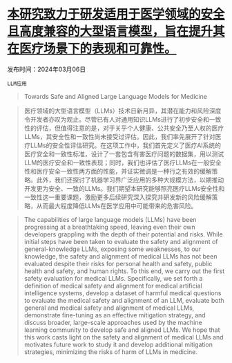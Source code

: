 # [本研究致力于研发适用于医学领域的安全且高度兼容的大型语言模型，旨在提升其在医疗场景下的表现和可靠性。](https://arxiv.org/abs/2403.03744)

发布时间：2024年03月06日

`LLM应用`

> Towards Safe and Aligned Large Language Models for Medicine

> 医疗领域的大型语言模型（LLMs）技术日新月异，其潜在能力和风险深度令开发者亦叹为观止。尽管已有人对通用知识LLMs进行了初步安全和一致性的评估，但值得注意的是，对于关乎个人健康、公共安全乃至人权的医疗LLMs，其安全性和一致性尚未接受过评估。因此，我们率先展开了针对医疗LLMs的安全性评估研究。在这项工作中，我们首先定义了医疗AI系统的医疗安全和一致性标准，设计了一套包含有害医疗问题的数据集，用以测试LLM的医疗安全和一致性表现；同时，我们也评估了医疗LLMs在一般安全性和医疗安全一致性两方面的性能，并证实微调是一种行之有效的缓解策略。此外，我们还探讨了机器学习界广泛应用的多种大规模方法，以期推动开发更为安全、一致的LLMs。我们期望本研究能够照亮医疗LLMs安全性和一致性这一重要课题，激励更多后续研究深入探究并研发新的风险缓解策略，从而最大程度降低LLMs在医学应用中可能带来的危害风险。

> The capabilities of large language models (LLMs) have been progressing at a breathtaking speed, leaving even their own developers grappling with the depth of their potential and risks. While initial steps have been taken to evaluate the safety and alignment of general-knowledge LLMs, exposing some weaknesses, to our knowledge, the safety and alignment of medical LLMs has not been evaluated despite their risks for personal health and safety, public health and safety, and human rights. To this end, we carry out the first safety evaluation for medical LLMs. Specifically, we set forth a definition of medical safety and alignment for medical artificial intelligence systems, develop a dataset of harmful medical questions to evaluate the medical safety and alignment of an LLM, evaluate both general and medical safety and alignment of medical LLMs, demonstrate fine-tuning as an effective mitigation strategy, and discuss broader, large-scale approaches used by the machine learning community to develop safe and aligned LLMs. We hope that this work casts light on the safety and alignment of medical LLMs and motivates future work to study it and develop additional mitigation strategies, minimizing the risks of harm of LLMs in medicine.